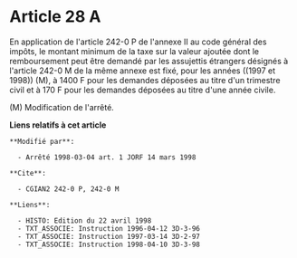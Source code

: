# Article 28 A

En application de l'article 242-0 P de l'annexe II au code général des impôts, le montant minimum de la taxe sur la valeur
ajoutée dont le remboursement peut être demandé par les assujettis étrangers désignés à l'article 242-0 M de la même annexe
est fixé, pour les années ((1997 et 1998)) (M), à 1400 F pour les demandes déposées au titre d'un trimestre civil et à 170 F
pour les demandes déposées au titre d'une année civile.

(M) Modification de l'arrêté.

**Liens relatifs à cet article**

	**Modifié par**:

	  - Arrêté 1998-03-04 art. 1 JORF 14 mars 1998

	**Cite**:

	  - CGIAN2 242-0 P, 242-0 M

	**Liens**:

	  - HISTO: Edition du 22 avril 1998
	  - TXT_ASSOCIE: Instruction 1996-04-12 3D-3-96
	  - TXT_ASSOCIE: Instruction 1997-03-14 3D-2-97
	  - TXT_ASSOCIE: Instruction 1998-04-10 3D-3-98
